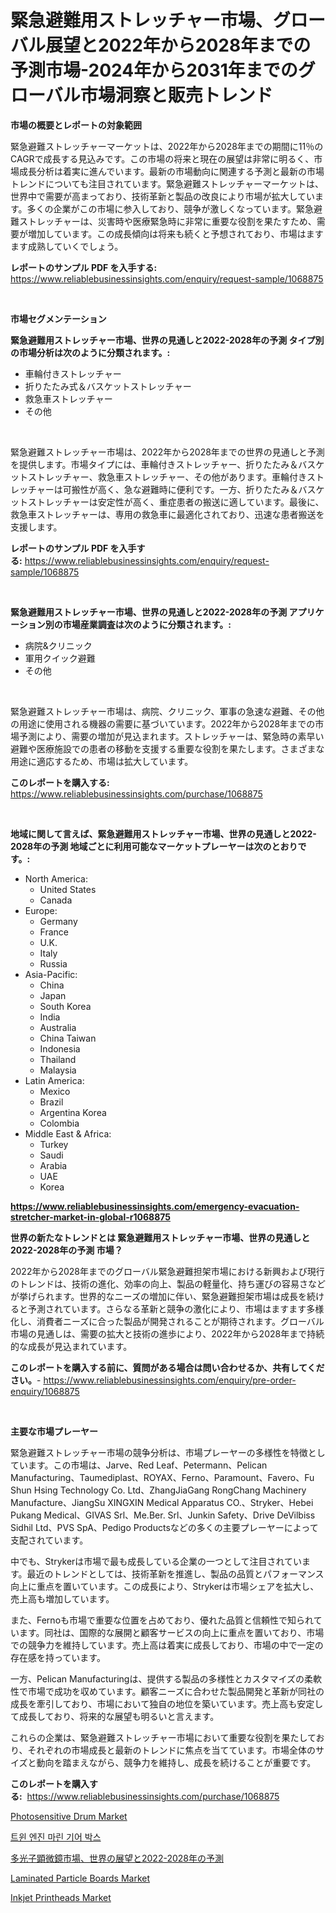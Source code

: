 <p><h1>緊急避難用ストレッチャー市場、グローバル展望と2022年から2028年までの予測市場-2024年から2031年までのグローバル市場洞察と販売トレンド</h1></p><p><strong>市場の概要とレポートの対象範囲</strong></p>
<p><p>緊急避難ストレッチャーマーケットは、2022年から2028年までの期間に11％のCAGRで成長する見込みです。この市場の将来と現在の展望は非常に明るく、市場成長分析は着実に進んでいます。最新の市場動向に関連する予測と最新の市場トレンドについても注目されています。緊急避難ストレッチャーマーケットは、世界中で需要が高まっており、技術革新と製品の改良により市場が拡大しています。多くの企業がこの市場に参入しており、競争が激しくなっています。緊急避難ストレッチャーは、災害時や医療緊急時に非常に重要な役割を果たすため、需要が増加しています。この成長傾向は将来も続くと予想されており、市場はますます成熟していくでしょう。</p></p>
<p><strong>レポートのサンプル PDF を入手する:</strong> <a href="https://www.reliablebusinessinsights.com/enquiry/request-sample/1068875">https://www.reliablebusinessinsights.com/enquiry/request-sample/1068875</a></p>
<p>&nbsp;</p>
<p><strong>市場セグメンテーション</strong></p>
<p><strong>緊急避難用ストレッチャー市場、世界の見通しと2022-2028年の予測 タイプ別の市場分析は次のように分類されます。:</strong></p>
<p><ul><li>車輪付きストレッチャー</li><li>折りたたみ式＆バスケットストレッチャー</li><li>救急車ストレッチャー</li><li>その他</li></ul></p>
<p>&nbsp;</p>
<p><p>緊急避難ストレッチャー市場は、2022年から2028年までの世界の見通しと予測を提供します。市場タイプには、車輪付きストレッチャー、折りたたみ＆バスケットストレッチャー、救急車ストレッチャー、その他があります。車輪付きストレッチャーは可搬性が高く、急な避難時に便利です。一方、折りたたみ＆バスケットストレッチャーは安定性が高く、重症患者の搬送に適しています。最後に、救急車ストレッチャーは、専用の救急車に最適化されており、迅速な患者搬送を支援します。</p></p>
<p><strong>レポートのサンプル PDF を入手する:</strong>&nbsp;<a href="https://www.reliablebusinessinsights.com/enquiry/request-sample/1068875">https://www.reliablebusinessinsights.com/enquiry/request-sample/1068875</a></p>
<p>&nbsp;</p>
<p><strong> 緊急避難用ストレッチャー市場、世界の見通しと2022-2028年の予測 アプリケーション別の市場産業調査は次のように分類されます。:</strong></p>
<p><ul><li>病院&クリニック</li><li>軍用クイック避難</li><li>その他</li></ul></p>
<p>&nbsp;</p>
<p><p>緊急避難ストレッチャー市場は、病院、クリニック、軍事の急速な避難、その他の用途に使用される機器の需要に基づいています。2022年から2028年までの市場予測により、需要の増加が見込まれます。ストレッチャーは、緊急時の素早い避難や医療施設での患者の移動を支援する重要な役割を果たします。さまざまな用途に適応するため、市場は拡大しています。</p></p>
<p><strong>このレポートを購入する:</strong>&nbsp; <a href="https://www.reliablebusinessinsights.com/purchase/1068875">https://www.reliablebusinessinsights.com/purchase/1068875</a></p>
<p>&nbsp;</p>
<p><strong>地域に関して言えば、緊急避難用ストレッチャー市場、世界の見通しと2022-2028年の予測 地域ごとに利用可能なマーケットプレーヤーは次のとおりです。:</strong></p>
<p><ul>
    <li>
        North America:
        <ul>
            <li>United States</li>
            <li>Canada</li>
        </ul>
    </li>
    <li>
        Europe:
        <ul>
            <li>Germany</li>
            <li>France</li>
            <li>U.K.</li>
            <li>Italy</li>
            <li>Russia</li>
        </ul>
    </li>
    <li>
        Asia-Pacific:
        <ul>
            <li>China</li>
            <li>Japan</li>
            <li>South Korea</li>
            <li>India</li>
            <li>Australia</li>
            <li>China Taiwan</li>
            <li>Indonesia</li>
            <li>Thailand</li>
            <li>Malaysia</li>
        </ul>
    </li>
    <li>
        Latin America:
        <ul>
            <li>Mexico</li>
            <li>Brazil</li>
            <li>Argentina Korea</li>
            <li>Colombia</li>
        </ul>
    </li>
    <li>
        Middle East & Africa:
        <ul>
            <li>Turkey</li>
            <li>Saudi</li>
            <li>Arabia</li>
            <li>UAE</li>
            <li>Korea</li>
        </ul>
    </li>
    </ul></p>
<p><strong><a href="https://www.reliablebusinessinsights.com/emergency-evacuation-stretcher-market-in-global-r1068875">https://www.reliablebusinessinsights.com/emergency-evacuation-stretcher-market-in-global-r1068875</a></strong>&nbsp;</p>
<p><strong>世界の新たなトレンドとは 緊急避難用ストレッチャー市場、世界の見通しと2022-2028年の予測 市場？</strong></p>
<p><p>2022年から2028年までのグローバル緊急避難担架市場における新興および現行のトレンドは、技術の進化、効率の向上、製品の軽量化、持ち運びの容易さなどが挙げられます。世界的なニーズの増加に伴い、緊急避難担架市場は成長を続けると予測されています。さらなる革新と競争の激化により、市場はますます多様化し、消費者ニーズに合った製品が開発されることが期待されます。グローバル市場の見通しは、需要の拡大と技術の進歩により、2022年から2028年まで持続的な成長が見込まれています。</p></p>
<p><strong>このレポートを購入する前に、質問がある場合は問い合わせるか、共有してください。</strong>- <a href="https://www.reliablebusinessinsights.com/enquiry/pre-order-enquiry/1068875">https://www.reliablebusinessinsights.com/enquiry/pre-order-enquiry/1068875</a></p>
<p>&nbsp;</p>
<p><strong>主要な市場プレーヤー</strong></p>
<p><p>緊急避難ストレッチャー市場の競争分析は、市場プレーヤーの多様性を特徴としています。この市場は、Jarve、Red Leaf、Petermann、Pelican Manufacturing、Taumediplast、ROYAX、Ferno、Paramount、Favero、Fu Shun Hsing Technology Co. Ltd、ZhangJiaGang RongChang Machinery Manufacture、JiangSu XINGXIN Medical Apparatus CO.、Stryker、Hebei Pukang Medical、GIVAS Srl、Me.Ber. Srl、Junkin Safety、Drive DeVilbiss Sidhil Ltd、PVS SpA、Pedigo Productsなどの多くの主要プレーヤーによって支配されています。</p><p>中でも、Strykerは市場で最も成長している企業の一つとして注目されています。最近のトレンドとしては、技術革新を推進し、製品の品質とパフォーマンス向上に重点を置いています。この成長により、Strykerは市場シェアを拡大し、売上高も増加しています。</p><p>また、Fernoも市場で重要な位置を占めており、優れた品質と信頼性で知られています。同社は、国際的な展開と顧客サービスの向上に重点を置いており、市場での競争力を維持しています。売上高は着実に成長しており、市場の中で一定の存在感を持っています。</p><p>一方、Pelican Manufacturingは、提供する製品の多様性とカスタマイズの柔軟性で市場で成功を収めています。顧客ニーズに合わせた製品開発と革新が同社の成長を牽引しており、市場において独自の地位を築いています。売上高も安定して成長しており、将来的な展望も明るいと言えます。</p><p>これらの企業は、緊急避難ストレッチャー市場において重要な役割を果たしており、それぞれの市場成長と最新のトレンドに焦点を当てています。市場全体のサイズと動向を踏まえながら、競争力を維持し、成長を続けることが重要です。</p></p>
<p><strong>このレポートを購入する:</strong>&nbsp;&nbsp;<a href="https://www.reliablebusinessinsights.com/purchase/1068875">https://www.reliablebusinessinsights.com/purchase/1068875</a></p>
<p><p><a href="https://issuu.com/reportprime-2/docs/photosensitive-drum-market-size-2030.pptx">Photosensitive Drum Market</a></p><p><a href="https://github.com/emakpiahsopiah/Market-Research-Report-List-1/blob/main/6025647118822.md">트윈 엔진 마린 기어 박스</a></p><p><a href="https://github.com/roulaayoub-saad/Market-Research-Report-List-1/blob/main/8150376130485.md">多光子顕微鏡市場、世界の展望と2022-2028年の予測</a></p><p><a href="https://github.com/rionkhanvai01/Market-Research-Report-List-1/blob/main/laminated-particle-boards-market.md">Laminated Particle Boards Market</a></p><p><a href="https://issuu.com/reportprime-2/docs/inkjet-printheads-market-size-2030.pptx">Inkjet Printheads Market</a></p></p>